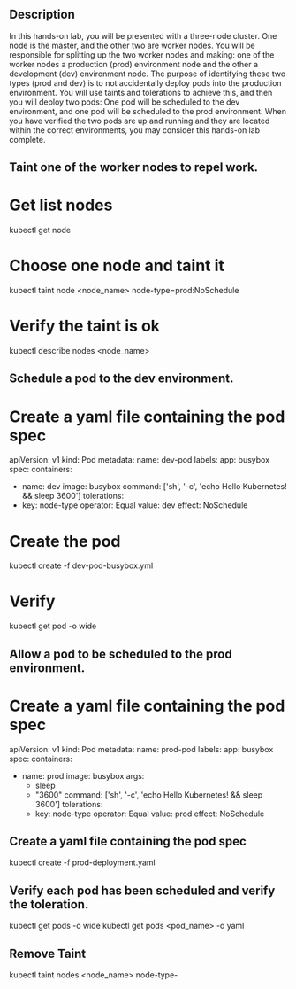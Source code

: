 ## Description
In this hands-on lab, you will be presented with a three-node cluster. 
One node is the master, and the other two are worker nodes. 
You will be responsible for splitting up the two worker nodes and making: one of the worker nodes a production (prod) environment node and the other a development (dev) environment node. 
The purpose of identifying these two types (prod and dev) is to not accidentally deploy pods into the production environment. You will use taints and tolerations to achieve this, and then you will deploy two pods: One pod will be scheduled to the dev environment, and one pod will be scheduled to the prod environment. When you have verified the two pods are up and running and they are located within the correct environments, you may consider this hands-on lab complete.

## Taint one of the worker nodes to repel work.

# Get list nodes
kubectl get node
# Choose one node and taint it
kubectl taint node <node_name> node-type=prod:NoSchedule

# Verify the taint is ok 
kubectl describe nodes <node_name>

## Schedule a pod to the dev environment.

# Create a yaml file containing the pod spec 
apiVersion: v1
kind: Pod
metadata:
 name: dev-pod
 labels:
   app: busybox
spec:
 containers:
 - name: dev
   image: busybox
   command: ['sh', '-c', 'echo Hello Kubernetes! && sleep 3600']
 tolerations:
 - key: node-type
   operator: Equal
   value: dev
   effect: NoSchedule

# Create the pod
kubectl create -f dev-pod-busybox.yml

# Verify
kubectl get pod -o wide

## Allow a pod to be scheduled to the prod environment.
# Create a yaml file containing the pod spec 
apiVersion: v1
kind: Pod
metadata:
 name: prod-pod
 labels:
   app: busybox
spec:
 containers:
 - name: prod
   image: busybox
   args:
    - sleep
    - "3600"
   command: ['sh', '-c', 'echo Hello Kubernetes! && sleep 3600']
 tolerations:
    - key: node-type
       operator: Equal
       value: prod
       effect: NoSchedule

## Create a yaml file containing the pod spec 
kubectl create -f prod-deployment.yaml

## Verify each pod has been scheduled and verify the toleration.
kubectl get pods -o wide
kubectl get pods <pod_name> -o yaml

## Remove Taint
kubectl taint nodes <node_name> node-type-